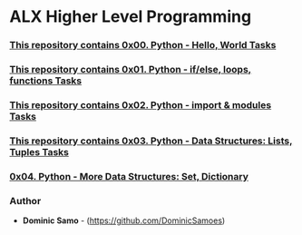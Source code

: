 # ALX Higher Level Programming

### [This repository contains 0x00. Python - Hello, World Tasks](./0x00-python-hello_world)

### [This repository contains 0x01. Python - if/else, loops, functions Tasks](./0x01-python-if_else_loops_functions)

### [This repository contains 0x02. Python - import & modules Tasks](./0x02-python-import_modules)

### [This repository contains  0x03. Python - Data Structures: Lists, Tuples Tasks](./0x03-python-data_structures)

### [0x04. Python - More Data Structures: Set, Dictionary](./0x04-python-more_data_structures)


### Author
* **Dominic Samo** - (https://github.com/DominicSamoes)
